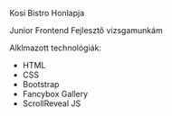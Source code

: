 Kosi Bistro Honlapja

Junior Frontend Fejlesztő vizsgamunkám

Alklmazott technológiák:
- HTML
- CSS
- Bootstrap
- Fancybox Gallery
- ScrollReveal JS
